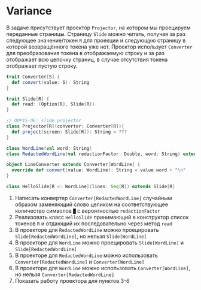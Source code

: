 # Variance

В задаче присутствует проектор `Projector`, на котором мы проецируем переданные страницы.
Страницу `Slide` можно читать, получая за раз следующее значение/токен `R` для проекции и следующую страницу в которой возвращённого токена уже нет.
Проектор использует `Converter` для преобразования токена в отображаемую строку и за раз отображает всю цепочку страниц, в случае отсутствия токена отображает пустую строку.
```scala
trait Converter[S] {
  def convert(value: S): String
}

trait Slide[R] {
  def read: (Option[R], Slide[R])
}

// OOP15-UE: slide projector
class Projector[R](converter: Converter[R]){
  def project(screen: Slide[R]): String = ???
}

class WordLine(val word: String)
class RedactedWordLine(val redactionFactor: Double, word: String) extends ???

object LineConverter extends Converter[WordLine] {
  override def convert(value: WordLine): String = value.word + "\n"
}

class HelloSlide[R <: WordLine](lines: Seq[R]) extends Slide[R]
```

1. Написать конвертер `Converter[RedactedWordLine]` случайным образом заменяющий слово целиком на соответствующее количество символов `█` с вероятностью `redactionFactor`
1. Реализовать класс `HelloSlide` принимающий в конструктор список токенов `R` и отдающий их последовательно через метод `read`
1. В проекторе для `RedactedWordLine` можно проецировать `Slide[RedactedWordLine]`, но нельзя `Slide[WordLine]`
1. В проекторе для `WordLine` можно проецировать `Slide[WordLine]` и `Slide[RedactedWordLine]`
1. В проекторе для `RedactedWordLine` можно использовать `Converter[RedactedWordLine]` и `Converter[WordLine]`
1. В проекторе для `WordLine` можно использовать `Converter[WordLine]`, но нельзя `Converter[RedactedWordLine]`
1. Показать работу проектора для пунктов 3-6
